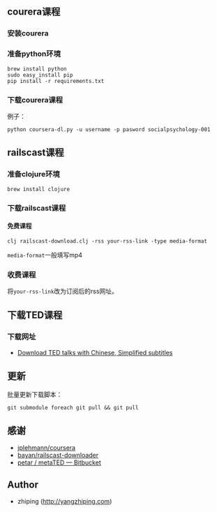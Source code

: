 
## courera课程

### 安装courera

### 准备python环境

	brew install python
	sudo easy_install pip
	pip install -r requirements.txt

### 下载courera课程

例子：

	python coursera-dl.py -u username -p pasword socialpsychology-001


## railscast课程

### 准备clojure环境

	brew install clojure


### 下载railscast课程

#### 免费课程

	clj railscast-download.clj -rss your-rss-link -type media-format


`media-format`一般填写mp4

### 收费课程

将`your-rss-link`改为订阅后的rss网址。

## 下载TED课程

### 下载网址

* [Download TED talks with Chinese, Simplified subtitles](http://metated.petarmaric.com/download.zh-cn.html)

## 更新

批量更新下载脚本：

	git submodule foreach git pull && git pull

## 感谢

* [jplehmann/coursera](https://github.com/jplehmann/coursera)
* [bayan/railscast-downloader](https://github.com/bayan/railscast-downloader)
* [petar / metaTED — Bitbucket](https://bitbucket.org/petar/metated/)


## Author

* zhiping (<http://yangzhiping.com>)